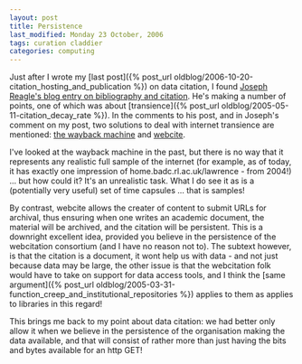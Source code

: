 ```yaml
---
layout: post
title: Persistence
last_modified: Monday 23 October, 2006
tags: curation claddier
categories: computing
---
```

Just after I wrote my [last post]({% post_url oldblog/2006-10-20-citation_hosting_and_publication %}) on data citation, I found [Joseph Reagle's blog entry on bibliography and citation](http://reagle.org/joseph/blog/method/note-on-bibliography).  He's making a number of points, one of which was about [transience]({% post_url oldblog/2005-05-11-citation_decay_rate %}). In the comments to his post, and in Joseph's comment on my post, two solutions to deal with internet transience are mentioned: [the wayback machine](http://www.archive.org/index.php) and [webcite](http://www.webcitation.org).

I've looked at the wayback machine in the past, but there is no way that it represents any realistic full sample of the internet (for example, as of today, it has exactly one impression of home.badc.rl.ac.uk/lawrence - from 2004!) ... but how could it? It's an unrealistic task. What I do see it as is a (potentially very useful) set of time capsules ... that is samples!

By contrast, webcite allows the creater of content to submit URLs for archival, thus ensuring when one writes an academic document, the material will be archived, and the citation will be persistent. This is a downright excellent idea, provided you believe in the persistence of the webcitation consortium (and I have no reason not to). The subtext however, is that the citation is a document, it wont help us with data - and not just because data may be large, the other issue is that the webcitation folk would have to take on support for data access tools, and I think the [same argument]({% post_url oldblog/2005-03-31-function_creep_and_institutional_repositories %}) applies to them as applies to libraries in this regard!

This brings me back to my point about data citation: we had better only allow it when we believe in the persistence of the organisation making the data available, and that will consist of rather more than just having the bits and bytes available for an http GET!
